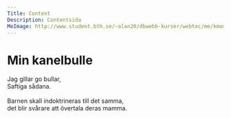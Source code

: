 ```yaml
---
Title: Content
Description: Contentsida
MeImage: http://www.student.bth.se/~alan20/dbwebb-kurser/webtec/me/kmom02/public/img/Jag.jpg
---
```


# Min kanelbulle

Jag gillar go bullar, <br>
Saftiga sådana.
<br><br>
Barnen skall indoktrineras till det samma, <br>
det blir svårare att övertala deras mamma.
